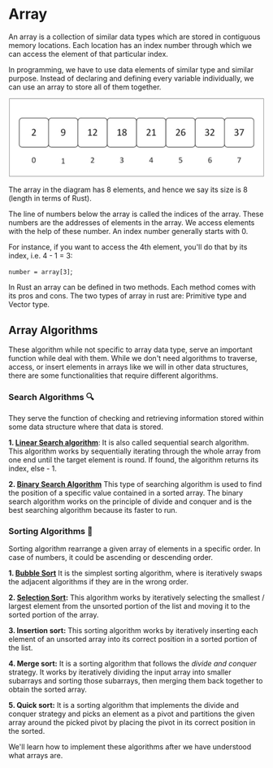 # Array
An array is a collection  of similar data types which are stored in contiguous memory locations. Each location has an index number through which we can access the element of that particular index.

In programming, we have to use data elements of similar type and similar purpose. Instead of declaring and defining every variable individually, we can use an array to store all of them together.

![Array representation](../images/array.jpg)

The array in the diagram has 8 elements, and hence we say its size is 8 (length in terms of Rust).

The line of numbers below the array is called the indices of the array. These numbers are the addresses of elements in the array. We access elements with the help of these number. An index number generally starts with 0. 

For instance, if you want to access the 4th element, you'll do that by its index, i.e. 4 - 1 = 3:

`number = array[3]`;

In Rust an array can be defined in two methods. Each method comes with its pros and cons. The two types of array in rust are: Primitive type and Vector type.

## Array Algorithms
These algorithm while not specific to array data type, serve an important function while deal with them. While we don't need algorithms to traverse, access, or insert elements in arrays like we will in other data structures, there are some functionalities that require different algorithms.

### Search Algorithms 🔍
They serve the function of checking and retrieving information stored within some data structure where that data is stored.

**1. [Linear Search algorithm](../search_algorithms.md#linear-search-algorithm)**: It is also called sequential search algorithm. This algorithm works by sequentially iterating through the whole array from one end until the target element is round. If found, the algorithm returns its index, else - 1.

**2. [Binary Search Algorithm](../search_algorithms.md#binary-search-algorithm)** This type of searching algorithm is used to find the position of a specific value contained in a sorted array. The binary search algorithm works on the principle of divide and conquer and is the best searching algorithm because its faster to run.


### Sorting Algorithms 🧲
Sorting algorithm rearrange a given array of elements in a specific order. In case of numbers, it could be ascending or descending order.

**1. [Bubble Sort](../sorting_algorithms.md#bubble-sort-algorithm)** It is the simplest sorting algorithm, where is iteratively swaps the adjacent algorithms if they are in the wrong order.

**2. [Selection Sort](../sorting_algorithms.md#selection-sort-algorithm):** This algorithm works by iteratively selecting the smallest / largest element from the unsorted portion of the list and moving it to the sorted portion of the array.

**3. Insertion sort:** This sorting algorithm works by iteratively inserting each element of an unsorted array into its correct position in a sorted portion of the list. 

**4. Merge sort:** It is a sorting algorithm that follows the *divide and conquer* strategy. It works by iteratively dividing the input array into smaller subarrays and sorting those subarrays, then merging them back together to obtain the sorted array.

**5. Quick sort:** It is a sorting algorithm that implements the divide and conquer strategy and picks an element as a pivot and partitions the given array around the picked pivot by placing the pivot in its correct position in the sorted.


We'll learn how to implement these algorithms after we have understood what arrays are.